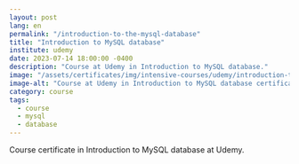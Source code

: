 ```yaml
---
layout: post
lang: en
permalink: "/introduction-to-the-mysql-database"
title: "Introduction to MySQL database"
institute: udemy
date: 2023-07-14 18:00:00 -0400
description: "Course at Udemy in Introduction to MySQL database."
image: "/assets/certificates/img/intensive-courses/udemy/introduction-to-the-mysql-database.jpg"
image-alt: "Course at Udemy in Introduction to MySQL database certificate."
category: course
tags:
  - course
  - mysql
  - database
---
```


Course certificate in Introduction to MySQL database at Udemy.
